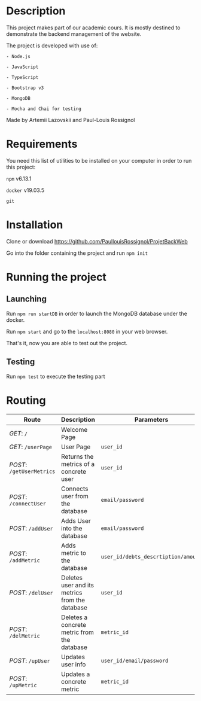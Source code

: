 # Description
This project makes part of our academic cours. It is mostly destined to demonstrate the backend management of the website.

The project is developed with use of: 
	
	- Node.js
	
	- JavaScript
	
	- TypeScript
	
	- Bootstrap v3

	- MongoDB

	- Mocha and Chai for testing 

Made by Artemii Lazovskii and Paul-Louis Rossignol

# Requirements

You need this list of utilities to be installed on your computer in order to run this project:

`npm` v6.13.1

`docker` v19.03.5

`git`

# Installation 

Clone or download https://github.com/PaullouisRossignol/ProjetBackWeb

Go into the folder containing the project and run `npm init`

# Running the project

## Launching

Run `npm run startDB` in order to launch the MongoDB database under the docker.

Run `npm start` and go to the `localhost:8080` in your web browser.

That's it, now you are able to test out the project.

## Testing

Run `npm test` to execute the testing part

# Routing
|Route|Description|Parameters|
|-----|-----------|----------|
|*GET*: `/`|Welcome Page||
|*GET*: `/userPage`|User Page|`user_id`|
|*POST*: `/getUserMetrics`|Returns the metrics of a concrete user|`user_id`|
|*POST*: `/connectUser`|Connects user from the database|`email/password`|
|*POST*: `/addUser`|Adds User into the database|`email/password`|
|*POST*: `/addMetric`|Adds metric to the database|`user_id/debts_descrtiption/amount`|
|*POST*: `/delUser`|Deletes user and its metrics from the database|`user_id`|
|*POST*: `/delMetric`|Deletes a concrete metric from the database|`metric_id`|
|*POST*: `/upUser`|Updates user info|`user_id/email/password`|
|*POST*: `/upMetric`|Updates a concrete metric|`metric_id`|

